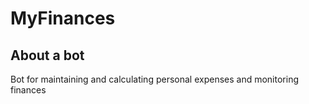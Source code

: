 # MyFinances
## About a bot
Bot for maintaining and calculating personal expenses and monitoring finances
